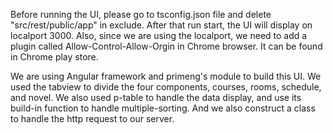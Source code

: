 Before running the UI, please go to tsconfig.json file and delete "src/rest/public/app" in exclude. 
After that run start, the UI will display on localport 3000.
Also, since we are using the localport, we need to add a plugin called Allow-Control-Allow-Orgin in Chrome browser.
It can be found in Chrome play store. 

We are using Angular framework and primeng's module to build this UI.
We used the tabview to divide the four components, courses, rooms, schedule, and novel. 
We also used p-table to handle the data display, and use its build-in function to handle multiple-sorting. 
And we also construct a class to handle the http request to our server. 
